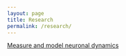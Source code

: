 ```yaml
---
layout: page
title: Research
permalink: /research/
---
```


[Measure and model neuronal dynamics]({{site.baseurl}}/research/temporalDynamics)

